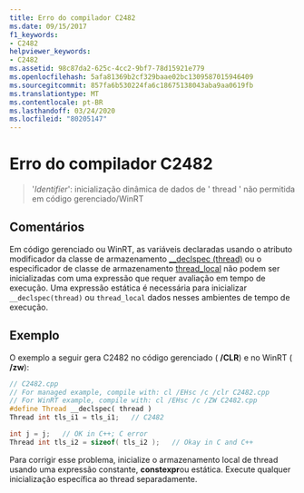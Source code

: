 ```yaml
---
title: Erro do compilador C2482
ms.date: 09/15/2017
f1_keywords:
- C2482
helpviewer_keywords:
- C2482
ms.assetid: 98c87da2-625c-4cc2-9bf7-78d15921e779
ms.openlocfilehash: 5afa81369b2cf329baae02bc1309587015946409
ms.sourcegitcommit: 857fa6b530224fa6c18675138043aba9aa0619fb
ms.translationtype: MT
ms.contentlocale: pt-BR
ms.lasthandoff: 03/24/2020
ms.locfileid: "80205147"
---
```

# <a name="compiler-error-c2482"></a>Erro do compilador C2482

>'*Identifier*': inicialização dinâmica de dados de ' thread ' não permitida em código gerenciado/WinRT

## <a name="remarks"></a>Comentários

Em código gerenciado ou WinRT, as variáveis declaradas usando o atributo modificador da classe de armazenamento [__declspec (thread)](../../cpp/thread.md) ou o especificador de classe de armazenamento [thread_local](../../cpp/storage-classes-cpp.md#thread_local) não podem ser inicializadas com uma expressão que requer avaliação em tempo de execução. Uma expressão estática é necessária para inicializar `__declspec(thread)` ou `thread_local` dados nesses ambientes de tempo de execução.

## <a name="example"></a>Exemplo

O exemplo a seguir gera C2482 no código gerenciado ( **/CLR**) e no WinRT ( **/zw**):

```cpp
// C2482.cpp
// For managed example, compile with: cl /EHsc /c /clr C2482.cpp
// For WinRT example, compile with: cl /EHsc /c /ZW C2482.cpp
#define Thread __declspec( thread )
Thread int tls_i1 = tls_i1;   // C2482

int j = j;   // OK in C++; C error
Thread int tls_i2 = sizeof( tls_i2 );   // Okay in C and C++
```

Para corrigir esse problema, inicialize o armazenamento local de thread usando uma expressão constante, **constexpr**ou estática. Execute qualquer inicialização específica ao thread separadamente.
